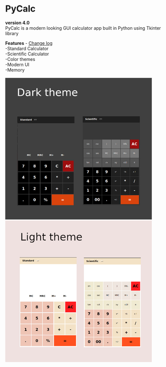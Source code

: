 # PyCalc

**version 4.0**<br>
PyCalc is a modern looking GUI calculator app built in Python using Tkinter library

**Features** - [Change log](CHANGELOG.md)<br>
-Standard Calculator<br>
-Scientific Calculator
<br>
-Color themes
<br>
-Modern UI
<br>
-Memory
<br>
<br>
<img src = "./dark.jpg" height = 450>
<img src = "./light.jpg" height = 450>
